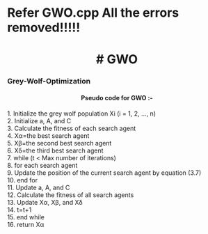 <h1>Refer GWO.cpp All the errors removed!!!!!</h1>

<h1 align="center"># GWO</h1>
<html>

<p><h3>Grey-Wolf-Optimization</h3>

<h4 align="center">Pseudo code for GWO :-</h4></p>

<p style="padding-right: 5px;">1. Initialize the grey wolf population Xi (i = 1, 2, ..., n)<br>
2. Initialize a, A, and C<br>
3. Calculate the fitness of each search agent<br>
4. Xα=the best search agent<br>
5. Xβ=the second best search agent<br>
6. Xδ=the third best search agent<br>
7. while (t < Max number of iterations)<br>
8. for each search agent<br>
9. Update the position of the current search agent by equation (3.7)<br>
10. end for<br>
11. Update a, A, and C<br>
12. Calculate the fitness of all search agents<br>
13. Update Xα, Xβ, and Xδ<br>
14. t=t+1<br>
15. end while<br>
16. return Xα<br>
  </p>
            

</html>
